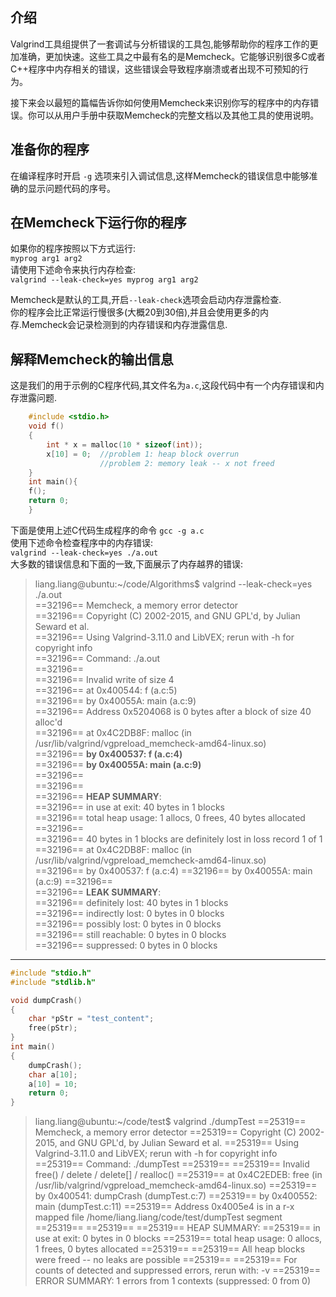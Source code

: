 ## 介绍
Valgrind工具组提供了一套调试与分析错误的工具包,能够帮助你的程序工作的更加准确，更加快速。这些工具之中最有名的是Memcheck。它能够识别很多C或者C++程序中内存相关的错误，这些错误会导致程序崩溃或者出现不可预知的行为。 

接下来会以最短的篇幅告诉你如何使用Memcheck来识别你写的程序中的内存错误。你可以从用户手册中获取Memcheck的完整文档以及其他工具的使用说明。

## 准备你的程序
在编译程序时开启 `-g` 选项来引入调试信息,这样Memcheck的错误信息中能够准确的显示问题代码的序号。

## 在Memcheck下运行你的程序
如果你的程序按照以下方式运行:  
`myprog arg1 arg2`  
请使用下述命令来执行内存检查:  
`valgrind --leak-check=yes myprog arg1 arg2`  

Memcheck是默认的工具,开启`--leak-check`选项会启动内存泄露检查.  
你的程序会比正常运行慢很多(大概20到30倍),并且会使用更多的内存.Memcheck会记录检测到的内存错误和内存泄露信息.

## 解释Memcheck的输出信息
这是我们的用于示例的C程序代码,其文件名为`a.c`,这段代码中有一个内存错误和内存泄露问题.    
```C
    #include <stdio.h>
    void f()
    {
        int * x = malloc(10 * sizeof(int));
        x[10] = 0;  //problem 1: heap block overrun
                    //problem 2: memory leak -- x not freed
    }
    int main(){
    f();
    return 0;
    }
 ```
 
下面是使用上述C代码生成程序的命令
`gcc -g a.c`  
使用下述命令检查程序中的内存错误:  
`valgrind --leak-check=yes ./a.out`  
大多数的错误信息和下面的一致,下面展示了内存越界的错误:  
> liang.liang@ubuntu:~/code/Algorithms$ valgrind --leak-check=yes ./a.out   
> ==32196== Memcheck, a memory error detector  
> ==32196== Copyright (C) 2002-2015, and GNU GPL'd, by Julian Seward et al.  
> ==32196== Using Valgrind-3.11.0 and LibVEX; rerun with -h for copyright info  
> ==32196== Command: ./a.out  
> ==32196==   
> ==32196== Invalid write of size 4  
> ==32196==    at 0x400544: f (a.c:5)  
> ==32196==    by 0x40055A: main (a.c:9)  
> ==32196==  Address 0x5204068 is 0 bytes after a block of size 40 alloc'd  
> ==32196==    at 0x4C2DB8F: malloc (in /usr/lib/valgrind/vgpreload_memcheck-amd64-linux.so)  
> ==32196==    **by 0x400537: f (a.c:4)**  
> ==32196==    **by 0x40055A: main (a.c:9)**  
> ==32196==   
> ==32196==   
> ==32196== **HEAP SUMMARY**:  
> ==32196==     in use at exit: 40 bytes in 1 blocks  
> ==32196==   total heap usage: 1 allocs, 0 frees, 40 bytes allocated  
> ==32196==   
> ==32196== 40 bytes in 1 blocks are definitely lost in loss record 1 of 1  
> ==32196==    at 0x4C2DB8F: malloc (in /usr/lib/valgrind/vgpreload_memcheck-amd64-linux.so)  
> ==32196==   by 0x400537: f (a.c:4)
> ==32196==   by 0x40055A: main (a.c:9)
> ==32196==   
> ==32196== **LEAK SUMMARY**:  
> ==32196==    definitely lost: 40 bytes in 1 blocks  
> ==32196==    indirectly lost: 0 bytes in 0 blocks  
> ==32196==      possibly lost: 0 bytes in 0 blocks  
> ==32196==    still reachable: 0 bytes in 0 blocks  
> ==32196==         suppressed: 0 bytes in 0 blocks  

---

```c
#include "stdio.h"
#include "stdlib.h"

void dumpCrash()
{
    char *pStr = "test_content";
    free(pStr);
}
int main()
{
    dumpCrash();
    char a[10];
    a[10] = 10;
    return 0;
}

```

> liang.liang@ubuntu:~/code/test$ valgrind  ./dumpTest
==25319== Memcheck, a memory error detector
==25319== Copyright (C) 2002-2015, and GNU GPL'd, by Julian Seward et al.
==25319== Using Valgrind-3.11.0 and LibVEX; rerun with -h for copyright info
==25319== Command: ./dumpTest
==25319== 
==25319== Invalid free() / delete / delete[] / realloc()
==25319==    at 0x4C2EDEB: free (in /usr/lib/valgrind/vgpreload_memcheck-amd64-linux.so)
==25319==    by 0x400541: dumpCrash (dumpTest.c:7)
==25319==    by 0x400552: main (dumpTest.c:11)
==25319==  Address 0x4005e4 is in a r-x mapped file /home/liang.liang/code/test/dumpTest segment
==25319== 
==25319== 
==25319== HEAP SUMMARY:
==25319==     in use at exit: 0 bytes in 0 blocks
==25319==   total heap usage: 0 allocs, 1 frees, 0 bytes allocated
==25319== 
==25319== All heap blocks were freed -- no leaks are possible
==25319== 
==25319== For counts of detected and suppressed errors, rerun with: -v
==25319== ERROR SUMMARY: 1 errors from 1 contexts (suppressed: 0 from 0)

